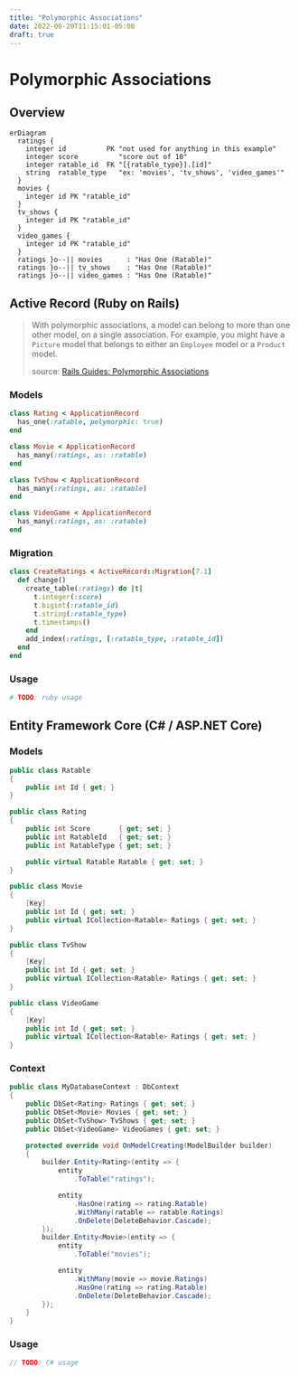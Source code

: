 ```yaml
---
title: "Polymorphic Associations"
date: 2022-06-20T11:15:01-05:00
draft: true
---
```


# Polymorphic Associations


## Overview

<!--
```mermaid
erDiagram
  pictures {
    integer id            PK
    string  name             "image name"
    varchar blob             "image data"
    integer imageable_id  FK "[{imagable_type}].[id]"
    string  imagable_type    "ex: 'employees', 'products'"
  }
  employees {
    integer id   PK "imageable_id"
    string  name
  }
  products {
    integer id   PK "imageable_id"
    string  name
  }
  pictures }o--|| employees : "belongs to"
  pictures }o--|| products  : "belongs to"
```
-->

```mermaid
erDiagram
  ratings {
    integer id          PK "not used for anything in this example"
    integer score          "score out of 10"
    integer ratable_id  FK "[{ratable_type}].[id]"
    string  ratable_type   "ex: 'movies', 'tv_shows', 'video_games'"
  }
  movies {
    integer id PK "ratable_id"
  }
  tv_shows {
    integer id PK "ratable_id"
  }
  video_games {
    integer id PK "ratable_id"
  }
  ratings }o--|| movies      : "Has One (Ratable)"
  ratings }o--|| tv_shows    : "Has One (Ratable)"
  ratings }o--|| video_games : "Has One (Ratable)"
```


## Active Record (Ruby on Rails)

> With polymorphic associations, a model can belong to more than one other model, on a single association. 
> For example, you might have a `Picture` model that belongs to either an `Employee` model or a `Product` model. 
> 
> source: [Rails Guides: Polymorphic Associations][Active Record Associations - Polymorphic Associations]

### Models
```rb
class Rating < ApplicationRecord
  has_one(:ratable, polymorphic: true)
end

class Movie < ApplicationRecord
  has_many(:ratings, as: :ratable)
end

class TvShow < ApplicationRecord
  has_many(:ratings, as: :ratable)
end

class VideoGame < ApplicationRecord
  has_many(:ratings, as: :ratable)
end
```

### Migration
```rb
class CreateRatings < ActiveRecord::Migration[7.1]
  def change()
    create_table(:ratings) do |t|
      t.integer(:score)
      t.bigint(:ratable_id)
      t.string(:ratable_type)
      t.timestamps()
    end
    add_index(:ratings, [:ratable_type, :ratable_id])
  end
end
```

### Usage
```rb
# TODO: ruby usage
```


## Entity Framework Core (C# / ASP.NET Core)

### Models
```cs
public class Ratable 
{
    public int Id { get; } 
}

public class Rating 
{
    public int Score       { get; set; } 
    public int RatableId   { get; set; } 
    public int RatableType { get; set; } 

    public virtual Ratable Ratable { get; set; }
}

public class Movie 
{
    [Key]
    public int Id { get; set; } 
    public virtual ICollection<Ratable> Ratings { get; set; }
}

public class TvShow 
{
    [Key]
    public int Id { get; set; } 
    public virtual ICollection<Ratable> Ratings { get; set; }
}

public class VideoGame
{
    [Key]
    public int Id { get; set; } 
    public virtual ICollection<Ratable> Ratings { get; set; }
}
```

### Context
```cs
public class MyDatabaseContext : DbContext
{
    public DbSet<Rating> Ratings { get; set; }
    public DbSet<Movie> Movies { get; set; }
    public DbSet<TvShow> TvShows { get; set; }
    public DbSet<VideoGame> VideoGames { get; set; }

    protected override void OnModelCreating(ModelBuilder builder)
    {
        builder.Entity<Rating>(entity => {
            entity
                .ToTable("ratings");

            entity
                .HasOne(rating => rating.Ratable)
                .WithMany(ratable => ratable.Ratings)
                .OnDelete(DeleteBehavior.Cascade);
        });
        builder.Entity<Movie>(entity => {
            entity
                .ToTable("movies");

            entity
                .WithMany(movie => movie.Ratings)
                .HasOne(rating => rating.Ratable)
                .OnDelete(DeleteBehavior.Cascade);
        });
    }
}
```


### Usage
```cs
// TODO: C# usage
```


<!-- =================================================================== -->
<!-- Links                                                               -->
<!-- =================================================================== -->


[Active Record Associations - Polymorphic Associations]: https://edgeguides.rubyonrails.org/association_basics.html#polymorphic-associations
